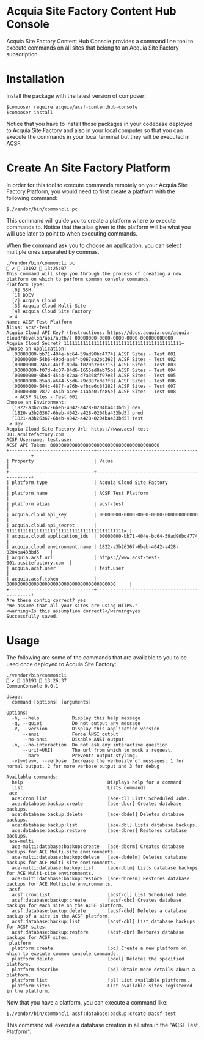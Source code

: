 # Acquia Site Factory Content Hub Console
Acquia Site Factory Content Hub Console provides a command line tool to execute commands on all sites that belong to an Acquia
Site Factory subscription. 

# Installation
Install the package with the latest version of composer:

    $composer require acquia/acsf-contenthub-console
    $composer install

Notice that you have to install those packages in your codebase deployed to Acquia Site Factory and also in your local 
computer so that you can execute the commands in your local terminal but they will be executed in ACSF. 

# Create An Site Factory Platform

In order for this tool to execute commands remotely on your Acquia Site Factory Platform, you would need to first create a 
platform with the following command:

    $./vendor/bin/commoncli pc
    
This command will guide you to create a platform where to execute commands to. Notice that the alias given to this 
platform will be what you will use later to point to when executing commands.

When the command ask you to choose an application, you can select multiple ones separated by commas.    
    
    ./vendor/bin/commoncli pc                                                                          ✔  10192  13:25:07
    This command will step you through the process of creating a new platform on which to perform common console commands.
    Platform Type:
      [0] SSH
      [1] DDEV
      [2] Acquia Cloud
      [3] Acquia Cloud Multi Site
      [4] Acquia Cloud Site Factory
     > 4
    Name: ACSF Test Platform
    Alias: acsf-test
    Acquia Cloud API Key? (Instructions: https://docs.acquia.com/acquia-cloud/develop/api/auth/) 00000000-0000-0000-0000-000000000000
    Acquia Cloud Secret? 1111111111111111111111111111111111111111111=
    Choose an Application:
      [00000000-bb71-404e-bc64-59ad90bc4774] ACSF Sites - Test 001
      [00000000-54b6-49bd-aa4f-b067ea2bc362] ACSF Sites - Test 002
      [00000000-245c-4a1f-89da-f020b7e03715] ACSF Sites - Test 003
      [00000000-f07d-4c07-84d6-1655ed8eb75b] ACSF Sites - Test 004
      [00000000-0b6d-4544-82aa-d7a368ff97e3] ACSF Sites - Test 005
      [00000000-b5a8-a644-55d6-79c887ede7f8] ACSF Sites - Test 006
      [00000000-544c-487f-a76b-efbce6c6f282] ACSF Sites - Test 007
      [00000000-7877-454b-a4ee-41abc01fe85e] ACSF Sites - Test 008
       > ACSF Sites - Test 001
    Choose an Environment:
      [1822-a3b26367-6beb-4042-a428-0204ba433bd5] dev
      [1820-a3b26367-6beb-4042-a428-0204ba433bd5] prod
      [1821-a3b26367-6beb-4042-a428-0204ba433bd5] test
     > dev
    Acquia Cloud Site Factory Url: https://www.acsf-test-001.acsitefactory.com
    ACSF Username: test.user
    ACSF API Token: 0000000000000000000000000000000000000000
    +-------------------------------+----------------------------------------------+
    | Property                      | Value                                        |
    +-------------------------------+----------------------------------------------+
    | platform.type                 | Acquia Cloud Site Factory                    |
    | platform.name                 | ACSF Test Platform                           |
    | platform.alias                | acsf-test                                    |
    | acquia.cloud.api_key          | 00000000-0000-0000-0000-000000000000         |
    | acquia.cloud.api_secret       | 1111111111111111111111111111111111111111111= |
    | acquia.cloud.application_ids  | 00000000-bb71-404e-bc64-59ad90bc4774         |
    | acquia.cloud.environment.name | 1822-a3b26367-6beb-4042-a428-0204ba433bd5    |
    | acquia.acsf.url               | https://www.acsf-test-001.acsitefactory.com  |
    | acquia.acsf.user              | test.user                            |
    | acquia.acsf.token             | 0000000000000000000000000000000000000000     |
    +-------------------------------+----------------------------------------------+
    Are these config correct? yes
    "We assume that all your sites are using HTTPS."
    <warning>Is this assumption correct?</warning>yes
    Successfully saved.

    
# Usage
The following are some of the commands that are available to you to be used once deployed to Acquia Site Factory:

    ./vendor/bin/commoncli                                                                             ✔  10193  13:26:37
    CommonConsole 0.0.1
    
    Usage:
      command [options] [arguments]
    
    Options:
      -h, --help            Display this help message
      -q, --quiet           Do not output any message
      -V, --version         Display this application version
          --ansi            Force ANSI output
          --no-ansi         Disable ANSI output
      -n, --no-interaction  Do not ask any interactive question
          --uri[=URI]       The url from which to mock a request.
          --bare            Prevents output styling.
      -v|vv|vvv, --verbose  Increase the verbosity of messages: 1 for normal output, 2 for more verbose output and 3 for debug
    
    Available commands:
      help                               Displays help for a command
      list                               Lists commands
     ace
      ace:cron:list                      [ace-cl] Lists Scheduled Jobs.
      ace:database:backup:create         [ace-dbcr] Creates database backups.
      ace:database:backup:delete         [ace-dbdel] Deletes database backups.
      ace:database:backup:list           [ace-dbl] Lists database backups.
      ace:database:backup:restore        [ace-dbres] Restores database backups.
     ace-multi
      ace-multi:database:backup:create   [ace-dbcrm] Creates database backups for ACE Multi-site environments.
      ace-multi:database:backup:delete   [ace-dbdelm] Deletes database backups for ACE Multi-site environments.
      ace-multi:database:backup:list     [ace-dblm] Lists database backups for ACE Multi-site environments.
      ace-multi:database:backup:restore  [ace-dbresm] Restores database backups for ACE Multisite environments.
     acsf
      acsf:cron:list                     [acsf-cl] List Scheduled Jobs
      acsf:database:backup:create        [acsf-dbc] Creates database backups for each site on the ACSF platform.
      acsf:database:backup:delete        [acsf-dbd] Deletes a database backup of a site in the ACSF platform.
      acsf:database:backup:list          [acsf-dbl] List database backups for ACSF sites.
      acsf:database:backup:restore       [acsf-dbr] Restores database backups for ACSF sites.
     platform
      platform:create                    [pc] Create a new platform on which to execute common console commands.
      platform:delete                    [pdel] Deletes the specified platform.
      platform:describe                  [pd] Obtain more details about a platform.
      platform:list                      [pl] List available platforms.
      platform:sites                     List available sites registered in the platform.

Now that you have a platform, you can execute a command like:

    $./vendor/bin/commoncli acsf:database:backup:create @acsf-test
   
This command will execute a database creation in all sites in the "ACSF Test Platform". 
